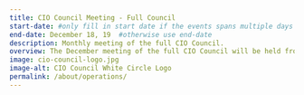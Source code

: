 ```yaml
---
title: CIO Council Meeting - Full Council
start-date: #only fill in start date if the events spans multiple days
end-date: December 18, 19  #otherwise use end-date
description: Monthly meeting of the full CIO Council.
overview: The December meeting of the full CIO Council will be held from 330-5pm at GSA Headquarters at 1800 F St. NW, Washington, DC.
image: cio-council-logo.jpg
image-alt: CIO Council White Circle Logo
permalink: /about/operations/
---
```

